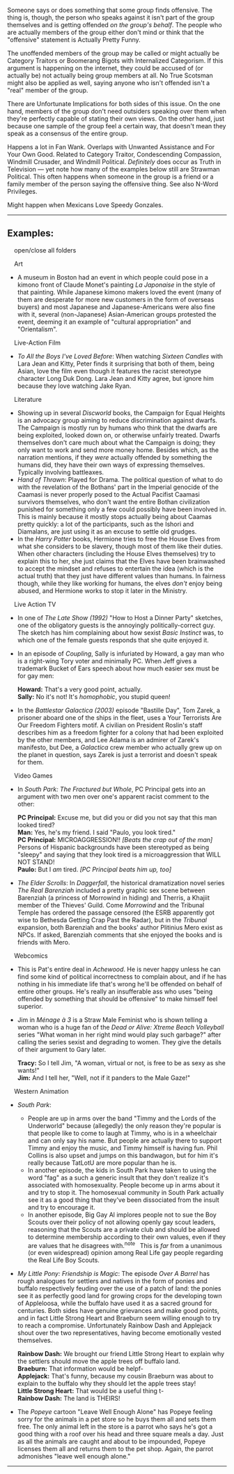 Someone says or does something that some group finds offensive. The thing is, though, the person who speaks against it isn't part of the group themselves and is getting offended _on the group's behalf_. The people who are actually members of the group either don't mind or think that the "offensive" statement is Actually Pretty Funny.

The unoffended members of the group may be called or might actually be Category Traitors or Boomerang Bigots with Internalized Categorism. If this argument is happening on the internet, they could be accused of (or actually be) not actually being group members at all. No True Scotsman might also be applied as well, saying anyone who isn't offended isn't a "real" member of the group.

There are Unfortunate Implications for both sides of this issue. On the one hand, members of the group don't need outsiders speaking over them when they're perfectly capable of stating their own views. On the other hand, just because one sample of the group feel a certain way, that doesn't mean they speak as a consensus of the entire group.

Happens a lot in Fan Wank. Overlaps with Unwanted Assistance and For Your Own Good. Related to Category Traitor, Condescending Compassion, Windmill Crusader, and Windmill Political. _Definitely_ does occur as Truth in Television — yet note how many of the examples below still are Strawman Political. This often happens when someone in the group is a friend or a family member of the person saying the offensive thing. See also N-Word Privileges.

Might happen when Mexicans Love Speedy Gonzales.

___

## Examples:

    open/close all folders 

    Art 

-   A museum in Boston had an event in which people could pose in a kimono front of Claude Monet's painting _La Japonaise_ in the style of that painting. While Japanese kimono makers loved the event (many of them are desperate for more new customers in the form of overseas buyers) and most Japanese and Japanese-Americans were also fine with it, several (non-Japanese) Asian-American groups protested the event, deeming it an example of "cultural appropriation" and "Orientalism".

    Live-Action Film 

-   _To All the Boys I've Loved Before_: When watching _Sixteen Candles_ with Lara Jean and Kitty, Peter finds it surprising that both of them, being Asian, love the film even though it features the racist stereotype character Long Duk Dong. Lara Jean and Kitty agree, but ignore him because they love watching Jake Ryan.

    Literature 

-   Showing up in several _Discworld_ books, the Campaign for Equal Heights is an advocacy group aiming to reduce discrimination against dwarfs. The Campaign is mostly run by humans who think that the dwarfs are being exploited, looked down on, or otherwise unfairly treated. Dwarfs themselves don't care much about what the Campaign is doing; they only want to work and send more money home. Besides which, as the narration mentions, if they _were_ actually offended by something the humans did, they have their own ways of expressing themselves. Typically involving battleaxes.
-   _Hand of Thrawn_: Played for Drama. The political question of what to do with the revelation of the Bothans' part in the Imperial genocide of the Caamasi is never properly posed to the Actual Pacifist Caamasi survivors themselves, who don't want the entire Bothan civilization punished for something only a few could possibly have been involved in. This is mainly because it mostly stops actually being about Caamas pretty quickly: a lot of the participants, such as the Ishori and Diamalans, are just using it as an excuse to settle old grudges.
-   In the _Harry Potter_ books, Hermione tries to free the House Elves from what she considers to be slavery, though most of them like their duties. When other characters (including the House Elves themselves) try to explain this to her, she just claims that the Elves have been brainwashed to accept the mindset and refuses to entertain the idea (which is the actual truth) that they just have different values than humans. In fairness though, while they like working for humans, the elves _don't_ enjoy being abused, and Hermione works to stop it later in the Ministry.

    Live Action TV 

-   In one of _The Late Show (1992)_ "How to Host a Dinner Party" sketches, one of the obligatory guests is the annoyingly politically-correct guy. The sketch has him complaining about how sexist _Basic Instinct_ was, to which one of the female guests responds that she quite enjoyed it.
-   In an episode of _Coupling_, Sally is infuriated by Howard, a gay man who is a right-wing Tory voter and minimally PC. When Jeff gives a trademark Bucket of Ears speech about how much easier sex must be for gay men:
    
    **Howard:** That's a very good point, actually.  
    **Sally:** No it's not! It's _homophobic_, you stupid queen!
    
-   In the _Battlestar Galactica (2003)_ episode "Bastille Day", Tom Zarek, a prisoner aboard one of the ships in the fleet, uses a Your Terrorists Are Our Freedom Fighters motif. A civilian on President Roslin's staff describes him as a freedom fighter for a colony that had been exploited by the other members, and Lee Adama is an admirer of Zarek's manifesto, but Dee, a _Galactica_ crew member who actually grew up on the planet in question, says Zarek is just a terrorist and doesn't speak for them.

    Video Games 

-   In _South Park: The Fractured but Whole_, PC Principal gets into an argument with two men over one's apparent racist comment to the other:
    
    **PC Principal:** Excuse me, but did you or did you not say that this man looked tired?  
    **Man:** Yes, he's my friend. I said "Paulo, you look tired."  
    **PC Principal:** MICROAGGRESSION!! _\[Beats the crap out of the man\]_ Persons of Hispanic backgrounds have been stereotyped as being "sleepy" and saying that they look tired is a microaggression that WILL NOT STAND!  
    **Paulo:** But I _am_ tired. _\[PC Principal beats him up, too\]_
    
-   _The Elder Scrolls_: In _Daggerfall_, the historical dramatization novel series _The Real Barenziah_ included a pretty graphic sex scene between Barenziah (a princess of Morrowind in hiding) and Therris, a Khajiit member of the Thieves' Guild. Come _Morrowind_ and the Tribunal Temple has ordered the passage censored (the ESRB apparently got wise to Bethesda Getting Crap Past the Radar), but in the _Tribunal_ expansion, both Barenziah and the books' author Plitinius Mero exist as NPCs. If asked, Barenziah comments that she enjoyed the books and is friends with Mero.

    Webcomics 

-   This is Pat's entire deal in _Achewood_. He is never happy unless he can find some kind of political incorrectness to complain about, and if he has nothing in his immediate life that's wrong he'll be offended on behalf of entire other groups. He's really an insufferable ass who uses "being offended by something that should be offensive" to make himself feel superior.
-   Jim in _Ménage à 3_ is a Straw Male Feminist who is shown telling a woman who is a huge fan of the _Dead or Alive: Xtreme Beach Volleyball_ series "What woman in her right mind would play such garbage?" after calling the series sexist and degrading to women. They give the details of their argument to Gary later.
    
    **Tracy:** So I tell Jim, "A woman, virtual or not, is free to be as sexy as she wants!"  
    **Jim:** And I tell her, "Well, not if it panders to the Male Gaze!"
    

    Western Animation 

-   _South Park_:
    -   People are up in arms over the band "Timmy and the Lords of the Underworld" because (allegedly) the only reason they're popular is that people like to come to laugh at Timmy, who is in a wheelchair and can only say his name. But people are actually there to support Timmy and enjoy the music, and Timmy himself is having fun. Phil Collins is also upset and jumps on this bandwagon, but for him it's really because TatLotU are more popular than he is.
    -   In another episode, the kids in South Park have taken to using the word "fag" as a such a generic insult that they don't realize it's associated with homosexuality. People become up in arms about it and try to stop it. The homosexual community in South Park actually see it as a good thing that they've been dissociated from the insult and try to encourage it.
    -   In another episode, Big Gay Al implores people not to sue the Boy Scouts over their policy of not allowing openly gay scout leaders, reasoning that the Scouts are a private club and should be allowed to determine membership according to their own values, even if they are values that he disagrees with.<sup>note&nbsp;</sup>  This is _far_ from a unanimous (or even widespread) opinion among Real Life gay people regarding the Real Life Boy Scouts.
-   _My Little Pony: Friendship is Magic_: The episode _Over A Barrel_ has rough analogues for settlers and natives in the form of ponies and buffalo respectively feuding over the use of a patch of land: the ponies see it as perfectly good land for growing crops for the developing town of Appleloosa, while the buffalo have used it as a sacred ground for centuries. Both sides have genuine grievances and make good points, and in fact Little Strong Heart and Braeburn seem willing enough to try to reach a compromise. Unfortunately Rainbow Dash and Applejack shout over the two representatives, having become emotionally vested themselves.
    
    **Rainbow Dash:** We brought our friend Little Strong Heart to explain why the settlers should move the apple trees off buffalo land.  
    **Braeburn:** That information would be helpf-  
    **Applejack:** That's funny, because my cousin Braeburn was about to explain to the buffalo why they should let the apple trees stay!  
    **Little Strong Heart:** That would be a useful thing t-  
    **Rainbow Dash:** The land is THEIRS!
    
-   The _Popeye_ cartoon "Leave Well Enough Alone" has Popeye feeling sorry for the animals in a pet store so he buys them all and sets them free. The only animal left in the store is a parrot who says he's got a good thing with a roof over his head and three square meals a day. Just as all the animals are caught and about to be impounded, Popeye licenses them all and returns them to the pet shop. Again, the parrot admonishes "leave well enough alone."

___